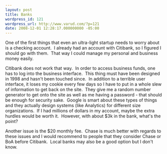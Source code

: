 ```yaml
---
layout: post
title: Banks
wordpress_id: 121
wordpress_url: http://www.varud.com/?p=121
date: 2008-12-01 12:28:17.000000000 -05:00
---
```

One of the first things that even an ultra-light startup needs to worry about is a checking account.  I already had an account with Citibank, so I figured I should go with them.  That way I could manage my personal and business money easily.

Citibank does not work that way.  In order to access business funds, one has to log into the business interface.  This thing must have been designed in 1998 and hasn't been touched since.  In addition to a terrible user interface, it loses my cookie every few days so I have to put in a whole slew of information to get back on the site.  They give me a random number generator to get onto the site as well as me having a password - that should be enough for security sake.  Google is smart about these types of things and they actually design systems (like Analytics) for different size organizations.  If I had millions of dollars in my account, maybe the extra hurdles would be worth it.  However, with about $3k in the bank, what's the point?

Another issue is the $20 monthly fee.  Chase is much better with regards to these issues and I would recommend to people that they consider Chase or BoA before Citibank.  Local banks may also be a good option but I don't know.
